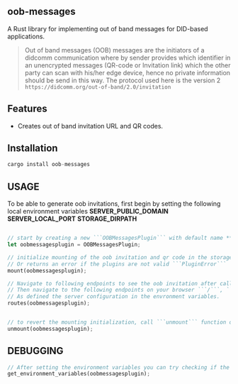 ## oob-messages

A Rust library for implementing out of band messages for DID-based applications.

>Out of band messages (OOB) messages are the initiators of a didcomm communication where by sender provides which identifier in an unencrypted messages (QR-code or Invitation link) which the other party can scan with his/her edge device, hence no private information should be send in this way. The protocol used here is the version 2 ```https://didcomm.org/out-of-band/2.0/invitation```

## Features
-  Creates out of band invitation URL and QR codes.
  
## Installation

```rust
cargo install oob-messages
```

## USAGE
To be able to generate oob invitations, first begin by setting the following local environment variables
**SERVER_PUBLIC_DOMAIN**
**SERVER_LOCAL_PORT**
**STORAGE_DIRPATH**
```rust

// start by creating a new ```OOBMessagesPlugin``` with default name **oob_messages**
let oobmessagesplugin = OOBMessagesPlugin;

// initialize mounting of the oob invitation and qr code in the storage directory set in **STORAGE_DIRPATH**.<br>
// Or returns an error if the plugins are not valid ```PluginError```
mount(oobmessagesplugin);

// Navigate to following endpoints to see the oob invitation after calling ```routes``` function.
// Then navigate to the following endpoints on your browser ```/```, ```/oob_url``` and ```/oob_qr``` .<br>
// As defined the server configuration in the envronment variables.
routes(oobmessagesplugin);


// to revert the mounting initialization, call ```unmount``` function on the created oobmessagesplugin
unmount(oobmessagesplugin);

```
## DEBUGGING
```rust
// After setting the environment variables you can try checking if the were well set using calls to ```get_environment_variables``` function, as
get_environment_variables(oobmessagesplugin);
```